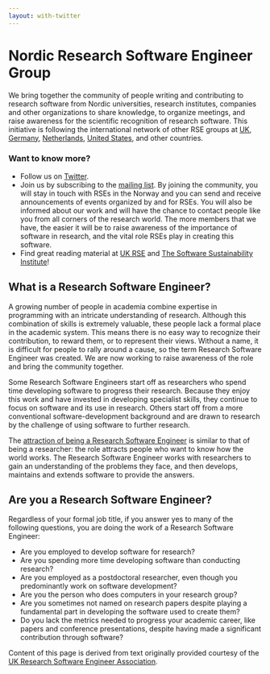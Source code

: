 ```yaml
---
layout: with-twitter
---
```



# Nordic Research Software Engineer Group

We bring together the community of people writing and contributing to research
software from Nordic universities, research institutes, companies and other
organizations to share knowledge, to organize meetings, and raise awareness for
the scientific recognition of research software. This initiative is following
the international network of other RSE groups at [UK](https://rse.ac.uk),
[Germany](https://de-rse.org), [Netherlands](https://nl-rse.org/), [United States](https://us-rse.org), and
other countries.


### Want to know more?

- Follow us on [Twitter](https://twitter.com/nordic_rse).
- Join us by subscribing to the [mailing list](https://mailman-mail5.webfaction.com/listinfo/nordicrse-discuss).
  By joining the community, you will
  stay in touch with RSEs in the Norway and you can send and receive
  announcements of events organized by and for RSEs. You will also be informed
  about our work and will have the chance to contact people like you from all
  corners of the research world. The more members that we have, the easier it
  will be to raise awareness of the importance of software in research, and the
  vital role RSEs play in creating this software.
- Find great reading material at [UK RSE](http://www.rse.ac.uk) and [The Software Sustainability Institute](https://www.software.ac.uk)!


## What is a Research Software Engineer?

A growing number of people in academia combine expertise in programming with an
intricate understanding of research. Although this combination of skills is
extremely valuable, these people lack a formal place in the academic system.
This means there is no easy way to recognize their contribution, to reward
them, or to represent their views. Without a name, it is difficult for people
to rally around a cause, so the term Research Software Engineer was created. We
are now working to raise awareness of the role and bring the community
together.

Some Research Software Engineers start off as researchers who spend time
developing software to progress their research. Because they enjoy this work
and have invested in developing specialist skills, they continue to focus on
software and its use in research. Others start off from a more conventional
software-development background and are drawn to research by the challenge of
using software to further research.

The [attraction of being a Research Software
Engineer](https://www.software.ac.uk/blog/2013-08-23-ten-reasons-be-research-software-engineer)
is similar to that of being a researcher: the role attracts people who want to
know how the world works. The Research Software Engineer works with researchers
to gain an understanding of the problems they face, and then develops,
maintains and extends software to provide the answers.


## Are you a Research Software Engineer?

Regardless of your formal job title, if you answer yes to many of the following
questions, you are doing the work of a Research Software Engineer:

- Are you employed to develop software for research?
- Are you spending more time developing software than conducting research?
- Are you employed as a postdoctoral researcher, even though you predominantly work on software development?
- Are you the person who does computers in your research group?
- Are you sometimes not named on research papers despite playing a fundamental part in developing the software used to create them?
- Do you lack the metrics needed to progress your academic career, like papers
  and conference presentations, despite having made a significant contribution
  through software?

Content of this page is derived from text originally provided courtesy of the
[UK Research Software Engineer Association](http://rse.ac.uk).
